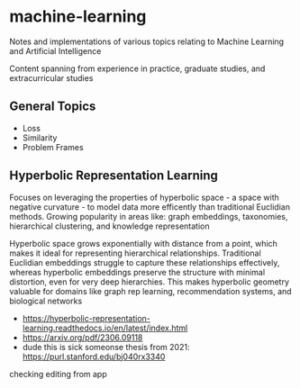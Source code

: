# machine-learning

Notes and implementations of various topics relating to Machine Learning and Artificial Intelligence

Content spanning from experience in practice, graduate studies, and extracurricular studies

## General Topics

- Loss
- Similarity
- Problem Frames

## Hyperbolic Representation Learning

Focuses on leveraging the properties of hyperbolic space - a space with negative curvature - to model data more efficently than traditional Euclidian methods. Growing popularity in areas like: graph embeddings, taxonomies, hierarchical clustering, and knowledge representation

Hyperbolic space grows exponentially with distance from a point, which makes it ideal for representing hierarchical relationships. Traditional Euclidian embeddings struggle to capture these relationships effectively, whereas hyperbolic embeddings preserve the structure with minimal distortion, even for very deep hierarchies. This makes hyperbolic geometry valuable for domains like graph rep learning, recommendation systems, and biological networks

- https://hyperbolic-representation-learning.readthedocs.io/en/latest/index.html
- https://arxiv.org/pdf/2306.09118
- dude this is sick someonse thesis from 2021: https://purl.stanford.edu/bj040rx3340

checking editing from app

